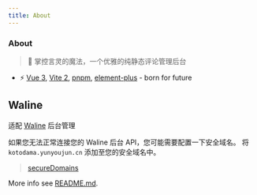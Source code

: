 ```yaml
---
title: About
---
```


<div class="text-center">
  <!-- You can use Vue components inside markdown -->
  <i-carbon-dicom-overlay class="text-4xl -mb-6 m-auto" />
  <h3>About</h3>
</div>

> 💬 掌控言灵的魔法，一个优雅的纯静态评论管理后台

- ⚡️ [Vue 3](https://github.com/vuejs/vue-next), [Vite 2](https://github.com/vitejs/vite), [pnpm](https://pnpm.js.org/), [element-plus](https://github.com/element-plus/element-plus) - born for future

## Waline

适配 [Waline](https://github.com/walinejs/waline) 后台管理

如果您无法正常连接您的 Waline 后台 API，您可能需要配置一下安全域名。
将 `kotodama.yunyoujun.cn` 添加至您的安全域名中。

> [secureDomains](https://waline.js.org/reference/server.html#securedomains)

More info see [README.md](https://github.com/YunYouJun/kotodama/blob/main/README.md).
